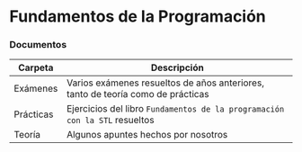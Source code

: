 # Fundamentos de la Programación
### Documentos
| Carpeta | Descripción|
| --------|------------|
|Exámenes | Varios exámenes resueltos de años anteriores, tanto de teoría como de prácticas|
|Prácticas| Ejercicios del libro `Fundamentos de la programación con la STL` resueltos|
|Teoría   | Algunos apuntes hechos por nosotros| 
